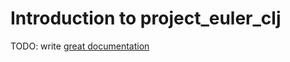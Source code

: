 # Introduction to project_euler_clj

TODO: write [great documentation](http://jacobian.org/writing/what-to-write/)

